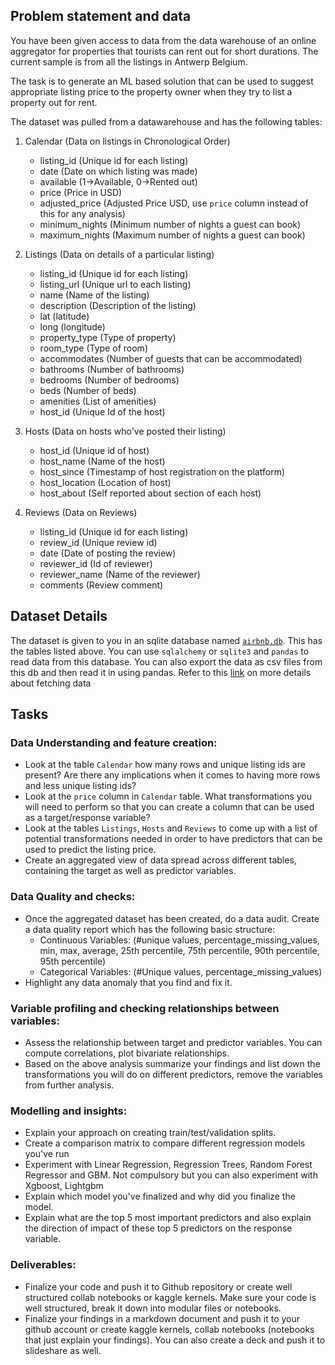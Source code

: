 ## **Problem statement and data**
You have been given access to data from the data warehouse of an online aggregator for properties that tourists can rent out for short durations. The current sample is from all the listings in Antwerp Belgium.

The task is to generate an ML based solution that can be used to suggest appropriate listing price to the property owner when they try to list a property out for rent.

The dataset was pulled from a datawarehouse and has the following tables:

1. Calendar (Data on listings in Chronological Order)
    - listing_id (Unique id for each listing)	
    - date	(Date on which listing was made)
    - available	(1->Available, 0->Rented out)
    - price	(Price in USD)
    - adjusted_price (Adjusted Price USD, use `price` column instead of this for any analysis)	
    - minimum_nights (Minimum number of nights a guest can book)	
    - maximum_nights (Maximum number of nights a guest can book)

2. Listings (Data on details of a particular listing)
    - listing_id (Unique id for each listing)
    - listing_url (Unique url to each listing)
    - name (Name of the listing)
    - description (Description of the listing)
    - lat (latitude)
    - long (longitude)
    - property_type (Type of property)
    - room_type (Type of room)
    - accommodates (Number of guests that can be accommodated)
    - bathrooms (Number of bathrooms)
    - bedrooms (Number of bedrooms)
    - beds (Number of beds)
    - amenities (List of amenities)
    - host_id (Unique Id of the host)
3. Hosts (Data on hosts who've posted their listing)
    - host_id (Unique id of host)
    - host_name (Name of the host)
    - host_since (Timestamp of host registration on the platform)
    - host_location (Location of host)
    - host_about (Self reported about section of each host)
4. Reviews (Data on Reviews)
    - listing_id (Unique id for each listing)
    - review_id (Unique review id)
    - date (Date of posting the review)
    - reviewer_id (Id of reviewer)
    - reviewer_name (Name of the reviewer)
    - comments (Review comment)


## **Dataset Details**
The dataset is given to you in an sqlite database named [`airbnb.db`](../../data/airbnb/airbnb.db). This has the tables listed above. You can use `sqlalchemy` or `sqlite3` and `pandas` to read data from this database. You can also export the data as csv files from this db and then read it in using pandas. Refer to this [link](https://pandas.pydata.org/docs/reference/api/pandas.read_sql.html) on more details about fetching data 

## **Tasks**
### Data Understanding and feature creation:

- Look at the table `Calendar` how many rows and unique listing ids are present? Are there any implications when it comes to having more rows and less unique listing ids?
- Look at the `price` column in `Calendar` table. What transformations you will need to perform so that you can create a column that can be used as a target/response variable?
- Look at the tables `Listings`, `Hosts` and `Reviews` to come up with a list of potential transformations needed in order to have predictors that can be used to predict the listing price.
- Create an aggregated view of data spread across different tables, containing the target as well as predictor variables.

### Data Quality and checks:
- Once the aggregated dataset has been created, do a data audit. Create a data quality report which has the following basic structure:
    - Continuous Variables: (#unique values, percentage_missing_values, min, max, average, 25th percentile, 75th percentile, 90th percentile, 95th percentile)
    - Categorical Variables: (#Unique values, percentage_missing_values)
- Highlight any data anomaly that you find and fix it.

### Variable profiling and checking relationships between variables:
- Assess the relationship between target and predictor variables. You can compute correlations, plot bivariate relationships. 
- Based on the above analysis summarize your findings and list down the transformations you will do on different predictors, remove the variables from further analysis.

### Modelling and insights:
- Explain your approach on creating train/test/validation splits.
- Create a comparison matrix to compare different regression models you've run
- Experiment with Linear Regression, Regression Trees, Random Forest Regressor and GBM. Not compulsory but you can also experiment with Xgboost, Lightgbm
- Explain which model you've finalized and why did you finalize the model.
- Explain what are the top 5 most important predictors and also explain the direction of impact of these top 5 predictors on the response variable.

### Deliverables:
- Finalize your code and push it to Github repository or create well structured collab notebooks or kaggle kernels. Make sure your code is well structured, break it down into modular files or notebooks.
- Finalize your findings in a markdown document and push it to your github account or create kaggle kernels, collab notebooks (notebooks that just explain your findings). You can also create a deck and push it to slideshare as well.

